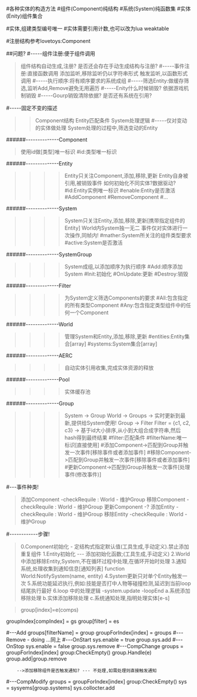 #各种实体的构造方法
#组件(Component)纯结构
#系统(System)纯函数集
#实体(Enity)组件集合


#实体,组建类型编号唯一
#实体需要引用计数,也可以改为lua weaktable

#注册结构参考lovetoys:Component


##问题?
#-----组件注册:便于组件调用
>组件结构自动生成,注册?
>是否还会存在手动生成结构与注册?
#-----事件注册:直接函数调用
>添加监听,移除监听仍以字符串形式
>触发监听,以函数形式调用
#-----执行顺序:将有顺序要求的系统成组
#-----筛选Entity:做缓存筛选,监听Add,Remove避免无用遍历
#-----Enity什么时候销毁?
>依据游戏机制销毁
#-----Gourp销毁清除依据?
>是否还有系统在引用?

#-----固定不变的描述
>>Component结构
>>Entity匹配条件
>>System处理逻辑
#-----仅对变动的实体做处理
>>System处理的过程中,筛选变动的Entity


######--------------Component
>使用id做[类型]唯一标识
#id:类型唯一标识


######--------------Entity
>>>>Entity只关注Component,添加,移除,更新
>>>>Entity自身被引用,被销毁事件
>>>>如何初始化不同实体?数据驱动?
#id:Entity实例唯一标识
#enable:Entity是否激活
#AddComponent
#RemoveComponent
#...


######--------------System
>>>>System只关注Entity,添加,移除,更新[携带指定组件的Entity]
>>>>World内System独一无二
>>>>事件仅对实体进行一次操作,同帧内!
#mather:System所关注的组件类型要求
#active:System是否激活

######--------------SystemGroup
>>>>System成组,以添加顺序为执行顺序
#Add:顺序添加System
#Init:初始化
#OnUpdate:更新
#Destroy:销毁




######--------------Filter
>>>>为System定义筛选Components的要求
#All:包含指定的所有类型Component
#Any:包含指定类型组件中的任何一个Component


######--------------World
>>>>管理System和Entity,添加,移除,更新
#entities:Entity集合[array]
#systems:System集合[array]


######--------------AERC
>>>>自动实体引用收集,完成实体资源的释放


######--------------Pool
>>>>实体缓存池



######--------------Group
>>>>System -> Group
>>>>World  -> Groups ->  实时更新到最新,提供给System使用!
>>>>Group  -> Filter
>>>>Filter = {c1, c2, c3} -> 基于id大小排序,从小到大组合成字符串,然后hash得到最终结果
#filter:匹配条件
#filterName:唯一标识[直接使用]
#添加Component->匹配到Group并触发一次事件[移除事件或者添加事件]
#移除Component->匹配到Group并触发一次事件[移除事件或者添加事件]
#更新Component->匹配到Group并触发一次事件[处理事件(修改事件)]






#---事件种类!
>添加Component      -checkRequile : World - 维护Group
>移除Component      -checkRequile : World - 维护Group
>更新Component      -?
>添加Entity         -checkRequile : World - 维护Group
>移除Entity         -checkRequile : World - 维护Group




#------------步骤!
>0.Component初始化 - 定结构式指定默认值(工具生成,手动定义).禁止添加重复组件
>1.Entity初始化 --- 添加初始化函数;(工具生成,手动定义)
2.World中添加移除Entity,System,不在循环过程中处理,在循环开始时处理
3.通知系统,处理收集到通知信息[通知列表]
    function World:NotifySystem(name, entity)
4.System更新只对单个Entity触发一次
5.系统功能延迟执行,例如:技能是否打中人物等碰撞检测,延迟到当前loop结尾执行最好
6.loop 中的处理逻辑
    -system.update
    -loopEnd
        a.系统添加移除处理
        b.实体添加移除处理
        c.系统通知处理,指明处理实体[e-s]


>group[index]=e(comps)

groupIndex[compIndex] = gs
group[filter] = es

#---Add
    groups[filterName] = group
    groupForIndex[index] = groups
#---Remove  - doing
    ...同上
#---OnStart
    sys.enable = true
    group.sys.add
#---OnStop
    sys.enable = false
    group.sys.remove
#---CompChange
    groups = groupForIndex[index]
    group:CheckEmpty()
        group.Handle(e)            
        group.add|group.remove   

        -->添加移除组件是否触发通知? --- 不处理,如需处理则直接触发通知
#---CompModify
    groups = groupForIndex[index]
    group:CheckEmpty()
        sys = sysyems[group.systems]
        sys.collocter.add